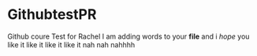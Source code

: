 # GithubtestPR
 Github coure
 Test for Rachel
I am adding words to your **file** and i *hope* you like it like it like it like it nah nah nahhhh

